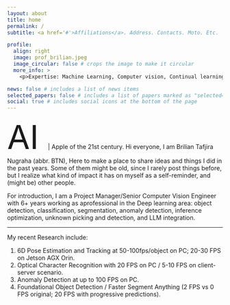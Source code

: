 ```yaml
---
layout: about
title: home
permalink: /
subtitle: <a href='#'>Affiliations</a>. Address. Contacts. Moto. Etc.

profile:
  align: right
  image: prof_brilian.jpeg
  image_circular: false # crops the image to make it circular
  more_info: >
    <p>Expertise: Machine Learning, Computer vision, Continual learning, Edge inference, LLM, Generalized Instance Segmentation, Unsupervised learning for defect detection.</p>

news: false # includes a list of news items
selected_papers: false # includes a list of papers marked as "selected={true}"
social: true # includes social icons at the bottom of the page
---
```


<span style="font-size:8vw"> AI </span> | Apple of the 21st century. Hi everyone, I am Brilian Tafjira Nugraha (abbr. BTN), Here to make a place to share ideas and things I did in the past years. Some of them might be old, since I rarely post things before, but I realize what kind of impact it has on myself as a self-reminder, and (might be) other people.

For introduction, I am a Project Manager/Senior Computer Vision Engineer with 6+ years working as aprofessional in the Deep learning area: object detection, classification, segmentation, anomaly detection, inference optimization, unknown picking and detection, and LLM integration.

---

My recent Research include:

1. 6D Pose Estimation and Tracking at 50-100fps/object on PC; 20-30 FPS on Jetson AGX Orin.
2. Optical Character Recognition with 20 FPS on PC / 5-10 FPS on client-server scenario.
3. Anomaly Detection at up to 100 FPS on PC.
4. Foundational Object Detection / Faster Segment Anything (2 FPS vs 0 FPS original; 20 FPS with progressive predictions).

